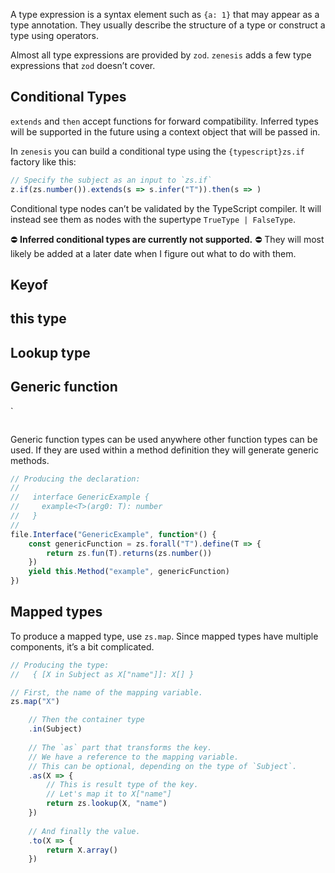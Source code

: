 A type expression is a syntax element such as `{a: 1}` that may appear as a type annotation. They usually describe the structure of a type or construct a type using operators.

Almost all type expressions are provided by `zod`. `zenesis` adds a few type expressions that `zod` doesn’t cover.

## Conditional Types

`extends` and `then` accept functions for forward compatibility. Inferred types will be supported in the future using a context object that will be passed in.

In `zenesis` you can build a conditional type using the `{typescript}zs.if` factory like this:
```typescript
// Specify the subject as an input to `zs.if`
z.if(zs.number()).extends(s => s.infer("T")).then(s => )
```

Conditional type nodes can’t be validated by the TypeScript compiler. It will instead see them as nodes with the supertype `TrueType | FalseType`. 

⛔ **Inferred conditional types are currently not supported.** ⛔
They will most likely be added at a later date when I figure out what to do with them.

## Keyof

## this type



## Lookup type



## Generic function
`

```typescript

```

Generic function types can be used anywhere other function types can be used. If they are used within a method definition they will generate generic methods.

```typescript
// Producing the declaration:
//
//   interface GenericExample {
//     example<T>(arg0: T): number
//   }
//
file.Interface("GenericExample", function*() {
	const genericFunction = zs.forall("T").define(T => {
		return zs.fun(T).returns(zs.number())
	})
	yield this.Method("example", genericFunction)
})
```
## Mapped types
To produce a mapped type, use `zs.map`. Since mapped types have multiple components, it’s a bit complicated.
```typescript
// Producing the type:
//   { [X in Subject as X["name"]]: X[] }

// First, the name of the mapping variable.
zs.map("X")

	// Then the container type
	.in(Subject)
	
	// The `as` part that transforms the key.
	// We have a reference to the mapping variable.
	// This can be optional, depending on the type of `Subject`.
	.as(X => {
		// This is result type of the key.
		// Let's map it to X["name"]
		return zs.lookup(X, "name")
	})
	
	// And finally the value.
	.to(X => {
		return X.array()
	})

```